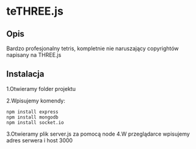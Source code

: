 # teTHREE.js

## Opis 
Bardzo profesjonalny tetris, kompletnie nie naruszający copyrightów napisany na THREE.js

## Instalacja

1.Otwieramy folder projektu

2.Wpisujemy komendy:
  ```
  npm install express
  npm install mongodb
  npm install socket.io
  
  ```
3.Otwieramy plik server.js za pomocą node
4.W przeglądarce wpisujemy adres serwera i host 3000
